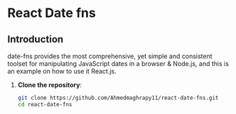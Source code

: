 # React Date fns

## Introduction

date-fns provides the most comprehensive, yet simple and consistent toolset for manipulating JavaScript dates in a browser & Node.js, and this is an example on how to use it React.js.

1. **Clone the repository**:

   ```bash
   git clone https://github.com/Ahmedmaghrapy11/react-date-fns.git
   cd react-date-fns
   ```
